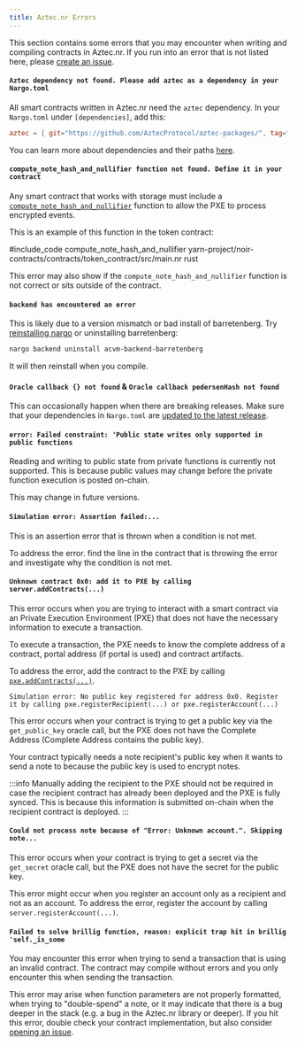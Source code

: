 ```yaml
---
title: Aztec.nr Errors
---
```


This section contains some errors that you may encounter when writing and compiling contracts in Aztec.nr. If you run into an error that is not listed here, please [create an issue](https://github.com/AztecProtocol/aztec-packages/issues/new).

#### `Aztec dependency not found. Please add aztec as a dependency in your Nargo.toml`

All smart contracts written in Aztec.nr need the `aztec` dependency. In your `Nargo.toml` under `[dependencies]`, add this:

```toml
aztec = { git="https://github.com/AztecProtocol/aztec-packages/", tag="#include_aztec_version", directory="yarn-project/aztec-nr/aztec" }
```

You can learn more about dependencies and their paths [here](../contracts/resources/dependencies.md).

#### `compute_note_hash_and_nullifier function not found. Define it in your contract`

Any smart contract that works with storage must include a [`compute_note_hash_and_nullifier`](https://github.com/AztecProtocol/aztec-packages/blob/6c20b45993ee9cbd319ab8351e2722e0c912f427/yarn-project/aztec-nr/aztec/src/note/utils.nr#L69) function to allow the PXE to process encrypted events.

This is an example of this function in the token contract:

#include_code compute_note_hash_and_nullifier yarn-project/noir-contracts/contracts/token_contract/src/main.nr rust

This error may also show if the `compute_note_hash_and_nullifier` function is not correct or sits outside of the contract.

#### `backend has encountered an error`

This is likely due to a version mismatch or bad install of barretenberg. Try [reinstalling nargo](../updating.md) or uninstalling barretenberg:

```bash
nargo backend uninstall acvm-backend-barretenberg
```

It will then reinstall when you compile.

#### `Oracle callback {} not found` & `Oracle callback pedersenHash not found`

This can occasionally happen when there are breaking releases. Make sure that your dependencies in `Nargo.toml` are [updated to the latest release](../contracts/resources/dependencies.md).

#### `error: Failed constraint: 'Public state writes only supported in public functions`

Reading and writing to public state from private functions is currently not supported.
This is because public values may change before the private function execution is posted on-chain.

This may change in future versions.

#### `Simulation error: Assertion failed:...`

This is an assertion error that is thrown when a condition is not met.

To address the error. find the line in the contract that is throwing the error and investigate why the condition is not met.

#### `Unknown contract 0x0: add it to PXE by calling server.addContracts(...)`

This error occurs when you are trying to interact with a smart contract via an Private Execution Environment (PXE) that does not have the necessary information to execute a transaction.

To execute a transaction, the PXE needs to know the complete address of a contract, portal address (if portal is used) and contract artifacts.

To address the error, add the contract to the PXE by calling [`pxe.addContracts(...)`](../../apis/pxe/interfaces/PXE#addcontracts).

`Simulation error: No public key registered for address 0x0. Register it by calling pxe.registerRecipient(...) or pxe.registerAccount(...)`

This error occurs when your contract is trying to get a public key via the `get_public_key` oracle call, but the PXE does not have the Complete Address (Complete Address contains the public key).

Your contract typically needs a note recipient's public key when it wants to send a note to because the public key is used to encrypt notes.

:::info
Manually adding the recipient to the PXE should not be required in case the recipient contract has already been deployed and the PXE is fully synced.
This is because this information is submitted on-chain when the recipient contract is deployed.
:::

#### `Could not process note because of "Error: Unknown account.". Skipping note...`

This error occurs when your contract is trying to get a secret via the `get_secret` oracle call, but the PXE does not have the secret for the public key.

This error might occur when you register an account only as a recipient and not as an account.
To address the error, register the account by calling `server.registerAccount(...)`.

#### `Failed to solve brillig function, reason: explicit trap hit in brillig 'self._is_some`

You may encounter this error when trying to send a transaction that is using an invalid contract. The contract may compile without errors and you only encounter this when sending the transaction.

This error may arise when function parameters are not properly formatted, when trying to "double-spend" a note, or it may indicate that there is a bug deeper in the stack (e.g. a bug in the Aztec.nr library or deeper). If you hit this error, double check your contract implementation, but also consider [opening an issue](https://github.com/AztecProtocol/aztec-packages/issues/new).
